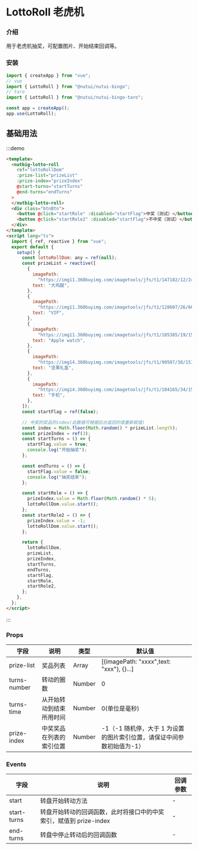 # LottoRoll 老虎机

### 介绍

用于老虎机抽奖，可配置图片、开始结束回调等。

### 安装

```javascript
import { createApp } from "vue";
// vue
import { LottoRoll } from "@nutui/nutui-bingo";
// taro
import { LottoRoll } from "@nutui/nutui-bingo-taro";

const app = createApp();
app.use(LottoRoll);
```

## 基础用法

:::demo

```html
<template>
  <nutbig-lotto-roll
    ref="lottoRollDom"
    :prize-list="prizeList"
    :prize-index="prizeIndex"
    @start-turns="startTurns"
    @end-turns="endTurns"
  >
  </nutbig-lotto-roll>
  <div class="btnBtn">
    <button @click="startRole" :disabled="startFlag">中奖（测试）</button>
    <button @click="startRole2" :disabled="startFlag">不中奖（测试）</button>
  </div>
</template>
<script lang="ts">
  import { ref, reactive } from "vue";
  export default {
    setup() {
      const lottoRollDom: any = ref(null);
      const prizeList = reactive([
        {
          imagePath:
            "https://img11.360buyimg.com/imagetools/jfs/t1/147182/12/2440/6194/5f06cde6Ead240fe8/31082e30a182a5ce.png",
          text: "大鸡腿",
        },
        {
          imagePath:
            "https://img11.360buyimg.com/imagetools/jfs/t1/128607/26/6643/6790/5f06cd27E9b5e15f7/7509bc7ce2da66b8.png",
          text: "VIP",
        },
        {
          imagePath:
            "https://img11.360buyimg.com/imagetools/jfs/t1/105385/19/15140/111093/5e6f1506E48bd0dfb/829a98a8cdb4c27f.png",
          text: "Apple watch",
        },
        {
          imagePath:
            "https://img14.360buyimg.com/imagetools/jfs/t1/90507/38/15165/448364/5e6f15b4E5df0c718/4bd4c3d375eec312.png",
          text: "坚果礼盒",
        },
        {
          imagePath:
            "https://img14.360buyimg.com/imagetools/jfs/t1/104165/34/15186/96522/5e6f1435E46bc0cb0/d4e878a15bfd9362.png",
          text: "手机",
        },
      ]);
      const startFlag = ref(false);

      // 中奖的奖品的index(此数据可根据后台返回的值重新赋值)
      const index = Math.floor(Math.random() * prizeList.length);
      const prizeIndex = ref(3);
      const startTurns = () => {
        startFlag.value = true;
        console.log("开始抽奖");
      };

      const endTurns = () => {
        startFlag.value = false;
        console.log("抽奖结束");
      };

      const startRole = () => {
        prizeIndex.value = Math.floor(Math.random() * 5);
        lottoRollDom.value.start();
      };
      const startRole2 = () => {
        prizeIndex.value = -1;
        lottoRollDom.value.start();
      };

      return {
        lottoRollDom,
        prizeList,
        prizeIndex,
        startTurns,
        endTurns,
        startFlag,
        startRole,
        startRole2,
      };
    },
  };
</script>
```

:::

### Props

| 字段         | 说明                     | 类型   | 默认值                                                                 |
| ------------ | ------------------------ | ------ | ---------------------------------------------------------------------- |
| prize-list   | 奖品列表                 | Array  | [{imagePath: "xxxx",text: "xxx"}, {}...]                               |
| turns-number | 转动的圈数               | Number | 0                                                                      |
| turns-time   | 从开始转动到结束所用时间 | Number | 0(单位是毫秒)                                                          |
| prize-index  | 中奖奖品在列表的索引位置 | Number | -1（-1 随机停，大于 1 为设置的图片索引位置，请保证中间参数初始值为-1） |

### Events

| 字段        | 说明                                                               | 回调参数 |
| ----------- | ------------------------------------------------------------------ | -------- |
| start       | 转盘开始转动方法                                                   | -        |
| start-turns | 转盘开始转动的回调函数，此时将接口中的中奖索引，赋值到 prize-index | -        |
| end-turns   | 转盘中停止转动后的回调函数                                         | -        |
